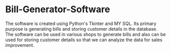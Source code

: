 # Bill-Generator-Software
The software is created using Python's Tkinter and MY SQL. Its primary purpose is generating bills and storing customer details in the database. The software can be used in various shops to generate bills and also can be used for storing customer details so that we can analyze the data for sales improvement.
